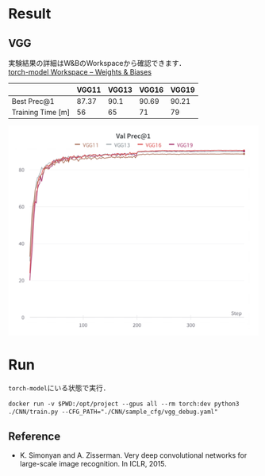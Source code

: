 # Result

## VGG

実験結果の詳細はW&BのWorkspaceから確認できます．  
[torch-model Workspace – Weights & Biases](https://wandb.ai/ochiyuma/torch-model?workspace=user-ochiyuma)

|                   | VGG11 | VGG13 | VGG16 | VGG19 | 
| ----------------- | ----- | ----- | ----- | ----- | 
| Best Prec@1       | 87.37 | 90.1  | 90.69 | 90.21 | 
| Training Time [m] | 56    | 65    | 71    | 79    | 

![](img/VGG_Prec1.png)


# Run

`torch-model`にいる状態で実行．
```shell
docker run -v $PWD:/opt/project --gpus all --rm torch:dev python3 ./CNN/train.py --CFG_PATH="./CNN/sample_cfg/vgg_debug.yaml"
```

## Reference

- K. Simonyan and A. Zisserman. Very deep convolutional networks for large-scale image recognition. In
ICLR, 2015.